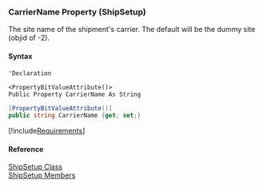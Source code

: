﻿### CarrierName Property (ShipSetup)

The site name of the shipment's carrier. The default will be the dummy site (objid of -2).

#### Syntax

```vbnet
'Declaration

<PropertyBitValueAttribute()>
Public Property CarrierName As String
```

```csharp
[PropertyBitValueAttribute()]
public string CarrierName {get; set;}
```

[!include[Requirements](../partials/requirements.md)]

#### Reference

[ShipSetup Class](FChoice.Toolkits.Clarify~FChoice.Toolkits.Clarify.Logistics.ShipSetup.md)  
[ShipSetup Members](FChoice.Toolkits.Clarify~FChoice.Toolkits.Clarify.Logistics.ShipSetup_members.md)